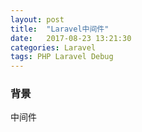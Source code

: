 ```yaml
---
layout: post
title:  "Laravel中间件"
date:   2017-08-23 13:21:30
categories: Laravel
tags: PHP Laravel Debug
---
```


### 背景
中间件
